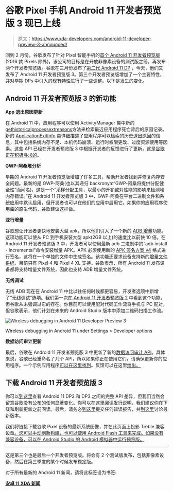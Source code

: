 # 谷歌 Pixel 手机 Android 11 开发者预览版 3 现已上线

> 原文：<https://www.xda-developers.com/android-11-developer-preview-3-announced/>

回到 2 月份，谷歌发布了针对 Pixel 智能手机的[首个 Android 11 开发者预览版](https://www.xda-developers.com/android-11-developer-preview-1-google-pixel/)(2016 款 Pixels 除外)。该公司的目标是在开放非像素设备的测试版之前，再发布两个开发者预览版。谷歌在三月份发布了[第二代 Android 11 DP](https://www.xda-developers.com/android-11-developer-preview-2-google-pixel-announcement-changelog/) ，今天，他们又发布了 Android 11 开发者预览版 3。第三个开发者预览版增加了一个主要特性，并对早期 DPs 中引入的现有特性进行了一些调整。以下是发生的变化。

## Android 11 开发者预览版 3 的新功能

**App 退出原因更新**

在 Android 11 中，应用程序可以使用 ActivityManager 类中新的[gethistoricalprocessextreasons](https://developer.android.com/reference/kotlin/android/app/ActivityManager#gethistoricalprocessexitreasons)方法来检索最近应用程序死亡背后的原因记录。新的 [ApplicationExitInfo](https://developer.android.com/reference/android/app/ApplicationExitInfo) 类详细描述了应用程序可以检索的历史退出原因的信息，其中包括系统内存不足、本机代码崩溃、运行时权限更改、过度资源使用等因素。这些 API 已经在开发者预览版 3 中根据开发者的反馈进行了更新，这是[谷歌正在积极寻求的](https://google.qualtrics.com/jfe/form/SV_9HOzzyeCIEw0ij3?Source=process-terminations)。

**GWP-阿桑堆分析**

早期的 Android 11 开发者预览版增加了许多工具，帮助开发者找到并修复内存安全问题。最新的是 GWP-阿桑(也以其递归 backronym“GWP-阿桑将提供分配健全性”而闻名)，这是一个“采样分配工具，以最小的开销或对性能的影响来检测堆内存错误。”在 Android 11 开发者预览版 3 中，GWP-阿桑在平台二进制文件和系统应用中默认启用，但开发者也可以在他们的应用中启用它。如果你的应用程序使用库的原生代码，谷歌建议这样做。

**亚行增量**

谷歌想让开发者更快地安装大型 apk，所以他们引入了一个新的 [ADB 增量](https://developer.android.com/preview/features#incremental)功能。这项功能可以使从 PC 到手机安装大型 apk(2GB 以上)的速度比以前快 10 倍。在 Android 11 开发者预览版 3 中，开发者可以使用最新 adb 二进制中的“adb install - incremental”命令安装增量 APK。APK 必须使用新的 [APK 签名方案 v4](https://developer.android.com/preview/features#signature-scheme-v4) 格式进行签名，这将在一个单独的文件中生成签名。该功能还要求设备支持新的[增量文件系统](https://www.xda-developers.com/google-incremental-file-system-android-big-games/)，目前只有 Pixel 4 和 Pixel 4 XL 支持。谷歌表示，所有 Android 11 发布设备都将支持增量文件系统，因此也支持 ADB 增量文件系统。

**无线调试**

无线 ADB 现在在 Android 11 中比以往任何时候都更容易，开发者选项中新增了“无线调试”选项。我们第一次[在 Android 11 开发者预览版 2](https://www.xda-developers.com/android-11-developer-preview-2-changes/) 中看到这个功能，但谷歌从未强调过它的存在。你目前可以使用配对代码工作流将手机与 PC 配对，但谷歌表示，他们计划在未来的 Android Studio 版本中添加二维码扫描工作流。

 <picture>![Wireless debugging in Android 11 Developer Preview 3](img/7e999be53318b5570cb017b759a6c226.png)</picture> 

Wireless debugging in Android 11 under Settings > Developer options

**数据访问审计更新**

最后，谷歌在 Android 11 开发者预览版 3 中更新了新的[数据访问审计 API](https://developer.android.com/preview/privacy/permissions#data-access-auditing)。具体来说，谷歌已经重命名了几个 API，所以如果你正在使用它们，请确保更新你的应用程序。一个示例应用程序[可以在这里找到](https://github.com/android/permissions-samples/tree/master/DataAccessAuditingKotlin)。反馈可以在这里[给出。](https://google.qualtrics.com/jfe/form/SV_9HOzzyeCIEw0ij3?Source=data-access-auditing)

## 下载 Android 11 开发者预览版 3

你可以[到这里](https://android.google.com/sdk/api_diff/r-dp3-incr/changes.html)查看 Android 11 DP2 和 DP3 之间的完整 API 差异，但我们当然会留意谷歌没有公布的任何显著变化。你可以在这里阅读[发行说明](https://developer.android.com/preview/release-notes)，我们建议你在下载和刷新更新之前阅读。最后，请务必[到这里](https://issuetracker.google.com/issues/new?component=190602&template=1407746)提交任何错误报告，并[到这里](https://www.reddit.com/r/android_beta/)讨论最新版本。

我们将链接下载谷歌 Pixel 设备的最新系统图像，并在此页面上投影 Treble 兼容设备[。您可以手动刷新构建，也可以使用 Android Flash 工具来完成。如果没有兼容设备，可以在 Android Studio 的 Android 模拟器中运行预览版。](https://www.xda-developers.com/how-to-download-android-11-developer-preview-for-google-pixel-and-other-android-devices/)

* * *

这是第三个也是最后一个开发者预览版。将会有 2 个测试版发布，包括非像素设备，然后在第三季度的某个时候发布稳定版。

对于所有最新的 Android 11 新闻，请将此标签设为书签:

**[安卓 11 XDA 新闻](https://www.xda-developers.com/tag/android-11/)**